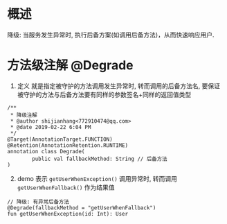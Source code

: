 # 概述

降级: 当服务发生异常时, 执行后备方案(如调用后备方法)，从而快速响应用户.

# 方法级注解 @Degrade

1. 定义
就是指定被守护的方法调用发生异常时, 转而调用的后备方法名, 要保证被守护的方法与后备方法要有同样的参数签名+同样的返回值类型

```
/**
 * 降级注解
 * @author shijianhang<772910474@qq.com>
 * @date 2019-02-22 6:04 PM
 */
@Target(AnnotationTarget.FUNCTION)
@Retention(AnnotationRetention.RUNTIME)
annotation class Degrade(
        public val fallbackMethod: String // 后备方法
)
```

2. demo
表示 `getUserWhenException()` 调用异常时, 转而调用 `getUserWhenFallback()` 作为结果值

```
// 降级: 有异常后备方法
@Degrade(fallbackMethod = "getUserWhenFallback")
fun getUserWhenException(id: Int): User
```